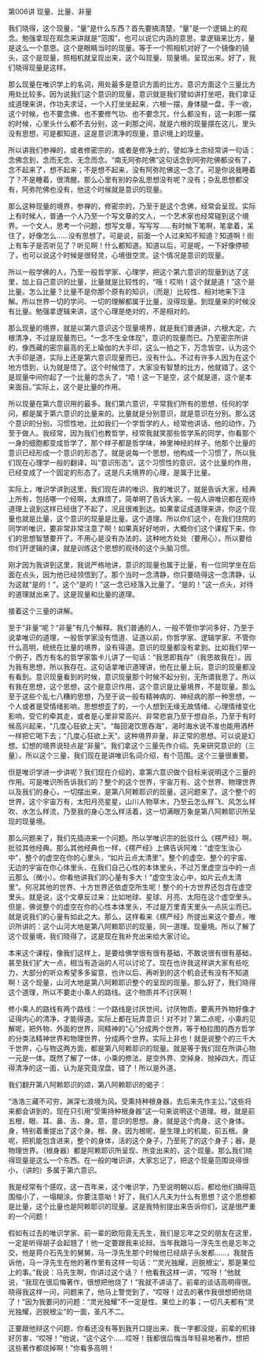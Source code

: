第006讲 现量、比量、非量

我们晓得，这个现量，“量”是什么东西？首先要搞清楚，“量”是一个逻辑上的观念。勉强拿现在观念来讲就是“范围”，也可以说它内涵的意思，拿逻辑来比方，量是这么一个意思。这个是眼睛当时的现量。等于一个照相机对好了一个镜像的镜头，这个是现量，照相机就呈现出来，这个叫现量、现量境。呈现出来。好了，我们晓得现量是这样。

那么现量在唯识学上的名词，用处最多是意识方面的比方。意识方面这个三量比方用处比较多。因为说我们这个意识的现量，意识就是我们譬如讲打坐吧，我们拿证成道理来讲，作功夫求证，一个人打坐坐起来，六根一摆，身体腿一盘，手一收，这个时候，也不要念佛、也不要修气功、也不要念咒，什么都没有，这一刹那一摆的时候，心里头什么都不去分别，这一刹那之间，就是六根的现量摆在这儿，里头没有思想，可是都知道，这是意识清净的现量，意识境上的现量。

所以讲我们参禅的，或者修密宗的，或者是修净土的，譬如净土宗经常讲一句话：念佛念到，念而无念、无念而念。“南无阿弥陀佛”这句话念到阿弥陀佛都没有了，念不起来了，想不起来；不是想不起来，没有阿弥陀佛这一念了。可是你说我睡着了？不是睡着，很清醒。那么心里有别的杂乱思想没有呢？没有；杂乱思想都没有，阿弥陀佛也没有，他这个时候就是意识的现量。

那么这种现量的境界，参禅的，修密宗的，乃至于是这个念佛，经常会呈现。实际上有时候人，普通一个人乃至一个写文章的文人，一个艺术家也经常碰到这个境界。一个文人，思考一个问题，想写文章，写写写……有时候下笔啊，笔拿着，呆住了，好像怎么……没有思想了。可是说，前面一个人过来知不知道？知道啊！街上有车子是否听见了？听见啊！什么都知道。知道以后，可是呢，一下好像停顿了，也可以说这个时候是很轻灵，心境很空灵。这个情况是意识的现量。

所以一般学佛的人，乃至一般哲学家、心理学，把这个第六意识的现量到达了这里，加上自己意识的比量，比量就是比较性的，“哦！哎哟！这个就是道！”这个是比量。怎么比量？比量不是你那个原有的知识，（而是）比较性、相对地来下注解。所以世界一切的学问、一切的理解都属于比量，没得现量。到现量来的时候没有比量。勉强拿逻辑来讲，这个心理是绝对的，不是相对的。

那么现量的境界，就是以第六意识这个现量境界，就是我们普通讲，六根大定，六根清净，不过是现量而已。“一念不生全体现”，意识的现量而已。乃至密宗所讲的，像西藏的密宗最高的无上瑜伽的大手印，这么一拍之下，万念皆空，认为这个大手印是道，实际上还是第六意识现量而已，没有什么。不过有许多人因为在这个地方悟到，认为就是悟了。这个时候悟了，大家没有智慧的比方，他就错了。这个是现量中间你起了一个比量的念头了，“唔！这一下是空，这个就是道，这个是本来面目。”实际上，这个是比量的作用。

所以现量在第六意识用的最多。我们第六意识，平常我们所有的思想，任何的学问，都是属于第六意识的比量来的。比量就是分别意识，就是意识在分别。那么这个意识的分别，习惯性地，比如我们一个学哲学的人，经常他讲话、他的动作，乃至于做人。我经常，因为我们也教哲学，经常我就笑那些哲学系的同学，你看那个一身的细胞都变成哲学了，那个样子都是哲学味，神里神经的样子。他那个比量的意识已经形成一个意识的形态了。就是说每一个思想，他构成一个习惯了，所以我们现在心理学一般的翻译，叫“意识形态”。这个习惯性的意识，这个比量的作用，已经变成了一个固定的形态了。这是凡夫境界的心理，是属于比量。

实际上，唯识学讲到这里，我们现在讲的唯识、我的唯识了，就是告诉大家，经典上所有，包括哪一个经啊，太麻烦了，简单明了告诉大家。一般人讲唯识都在观待道理上说到这样已经很了不起了，况且很难到达。如果拿证成道理来讲，你这个现量也就是比量，这个意识的现量是比量。这个道理。所以你们这个，在我们住院的同学听唯识，要非常非常注意了啊！如果真好好地听，大概你们这个课程下来，你们的思想智慧要开了。不用心是没有办法的，这种地方处处（要用心）。所以要给你们开逻辑的课，就是训练这个思想的观待的这个头脑习惯。

刚才因为我讲到这里，我说严格地讲，意识的现量也属于比量，有一位同学坐在后面在点头，因为他已经领悟到了。那个当时一念清静，你只要晓得这一念清静，认为这就“是的！”，这个“是的！”这一念已经落入比量了。“是的！”这一点头，对待的道理就出来了。这是现量和比量的道理。

接着这个三量的讲解。

至于“非量”呢？“非量”有几个解释。我们普通的人，一般不管你学问多好，乃至于说拿唯识的道理，一般哲学家没有悟道、证道以前，你哲学家、逻辑学家、不管你什么高明，统统在比量的境界，没有得道。意识的现量都没有拿到。比如我们举一个例子，西方有名的哲学家笛卡儿讲了一句话：“我思即我存”（我思故我在）。因为我有思想，所以我存在。这句话拿唯识道理讲，他在比量上玩，意识的现量都没有看到。意识现量看到的时候，意识现量那个时候不起分别，无所谓我思了。所以有我在思想，这个思想，这个是意识作用，这个意识是比量境界，不是现量。那么至于这些个乱七八糟的思想，乃至于说一般有精神病的、神经病的那一种思想，一个人或者是受情绪影响，思想想歪了的，一个人想到无缘无故情绪、心理情绪变化影响，受它的牵其走，或者是心里非常高兴、非常悲哀乃至于想自杀，乃至于有时候高兴起来，“几度心狂欲上天”。“每回渴饮思吞海”，渴时海水说不准也能用酒杯一样把它喝下去；“几度心狂欲上天”。这种境界非量，非正常的思想。可以说是幻想。幻想的境界说轻点是“非量”。我们拿这个三量先作介绍。先来研究意识的（三量）。所以这个三量，我们现在是讲唯识名词介绍，有个范围。这个三量很重要。

但是唯识学进一步讲呢？我们现在介绍的，拿第六意识做个目标来说明这个三量的作用。可是唯识所告诉我们的？整个的这个世界，宇宙万有、这个世界、物理世界以及我们的身心，一切摆出来，是第八阿赖耶识的现量。这问题来了。这个整个的世界，这个宇宙万有，太阳月亮星星，山川人物草木，乃至云怎么样飞、风怎么样吹、水怎么样流，乃至我的身心怎么样活着，这一切满眼万象是第八阿赖耶识所呈现的现量境。

那么问题来了，我们先插进来一个问题。所以学唯识宗的批驳什么《楞严经》啊，批驳其他经典。那么其他经典也一样，《楞严经》上佛告诉阿难：“虚空生汝心中”，整个的虚空在你的心里头，“如片云点太清里”。整个的虚空、整个的宇宙、无边的宇宙在你心体里头、在我们自己心性的本体里头，不过万里虚空当中的一点云那么（微小）。你看他讲我们的心量有多大！“虚空生汝心中，如片云点太清里”。何况其他的世界、十方世界还依虚空所生呢！整个的十方世界还包含在虚空里头。就是说，这个文章反过来：比如地球、星球、月亮、太阳在这个虚空里头。但是，佛说整个的虚空在你的心性本体里头，不过是万里青天里头一点灰尘而已。就是说我们的心量有如此之大。那么，这样看来《楞严经》所提出来这个要点，唯识所讲的：这个山河大地是第八阿赖耶识的现量，同一道理。现量境。所以了解了这个现量境，我们晓得了。这是现在我补充出来给大家讨论。

本来这个课程，像我们这样上，是要给佛学很有很有基础，不敢说很有很有基础，甚至我们扩大一点，相当有造诣的人可以讨论了。现在也许我这样讲大家有些吃力，大部分的听众希望多多留意，也许以后、再听到的这个机会还有没有不知道啊！这个现量，山河大地是第八阿赖耶识整个的呈现的现量。那么好了，我们晓得这个道理，所以不要走小乘人的路线。这个物质并不讨厌啊！

修小乘人的路线有两个路线：一个路线是讨厌世间，讨厌物质，要离开外物好像才证得内心的清净，才能得道。实际上都在玩弄意识！对不对？第二点呢，小乘的见解呢，把外物、外面的世界，同精神的“心”分成两个世界，等于柏拉图的西方哲学的分类法精神世界和物理世界，分成两个世界。实际上非也！就是说整个的三千大千世界，心与物这两方面，都是第八阿赖耶识的现量。就是等于我们现在所讲心物一元是一体。既然了解了一体，小乘的修法，是空外界、空掉身、抛掉四大，而证得清净的这一面，认为是究竟涅盘，错了！所以是外道。

我们翻开第八阿赖耶识的颂，第八阿赖耶识的偈子：

“浩浩三藏不可穷，渊深七浪境为风。受熏持种根身器，去后来先作主公。”这些将来都会讲到的，现在只引用“受熏持种根身器”这一句来说明这个道理。根，就是前五根，眼、耳、鼻、舌、身。意，意识的思想。身，就是这个肉身、这个身体。身，特别着重提出了这个身。根、身。因为根呢，是生理上的机能，前五根。身呢，把机能包含进来，整个的身体，活的这个身子，乃至死了的这个身子；器，是物理世界。（根身器）都是阿赖耶识所呈现、所变出来的，这个现量。那么我们晓得现量是这么一个东西。在一般的唯识讲，大家忘记了，把这个现量范围说得很小，（讲的）多属于第六意识。

我是经常有个感叹，这一百年来，这个唯识学，乃至说明朝以后，都给他们搞得范围缩小了，一塌糊涂。你要注意呦！好了，我们人凡夫为什么有思想？这个思想都是比量，这个比量也是阿赖耶识的现量。这是我特别提出来告诉你们，这是很严重的一个问题！

假如有过去的唯识学家、前一辈的欧阳竟无先生，我们是忘年之交的朋友在这里，一定是听得胡子会起翘了！他一定要跟我来论辩。当年我跟马一浮先生也是忘年之交，他是蒋介石先生的舅舅，马一浮先生那个时候他已经胡子头发都……，我就告诉他，马一浮先生在他的著作里有这样一句话：“‘灵光独耀，迥脱根尘’，那是果位上的事。”我说：马先生啊，你讲过这个话？！他看我这样一讲，“哎呀！”他就说，“我现在很后悔著作，很想把他烧了！”我就不讲话了。前辈的谈话高明得很。晓得我这样一问，问题来了，他马上警觉到了，“哎呀！过去的著作我很想把他烧了！”因为我要问的问题：“灵光独耀”不一定是性、果位上的事；一切凡夫都有“灵光独耀，迥脱根尘”的一面，圣凡不二。

正要跟他辩这个问题，你看还没有等到我开口提出来、我一字都没提，前辈的机锋好厉害，“哎呀！”他说，“这个这个……哎呀！我都很后悔当年轻易地著作，想把这些著作都烧掉啊！”你看多高明！
